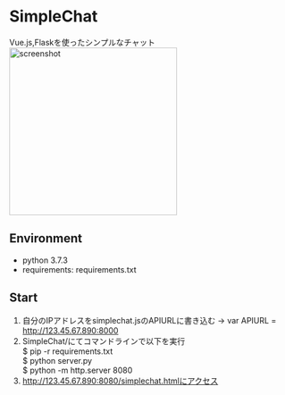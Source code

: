 # SimpleChat
Vue.js,Flaskを使ったシンプルなチャット  
<img width="300" alt="screenshot" src="https://user-images.githubusercontent.com/56730772/72658208-0d399300-39f1-11ea-8089-db9bbdc78ecf.png">


## Environment
* python 3.7.3
* requirements: requirements.txt

## Start
1. 自分のIPアドレスをsimplechat.jsのAPIURLに書き込む -> var APIURL = http://123.45.67.890:8000  
2. SimpleChat/にてコマンドラインで以下を実行  
$ pip -r requirements.txt  
$ python server.py  
$ python -m http.server 8080
3. http://123.45.67.890:8080/simplechat.htmlにアクセス  
